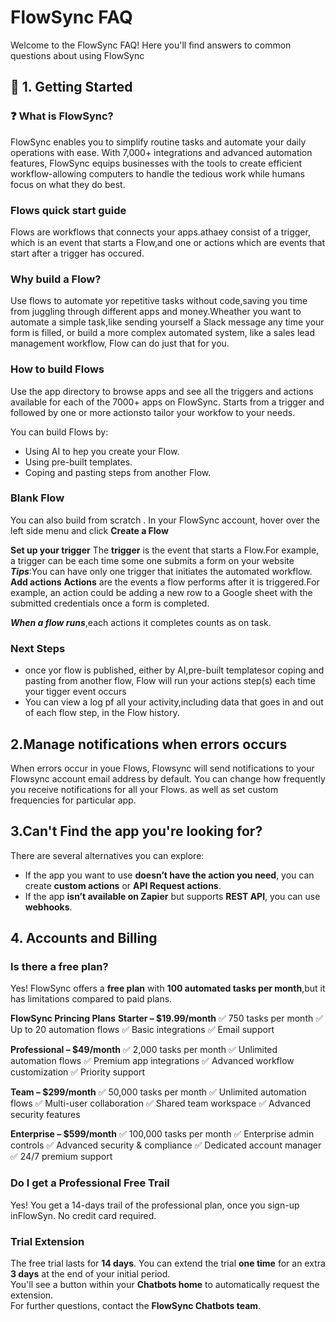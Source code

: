 # FlowSync FAQ  

Welcome to the FlowSync FAQ! Here you'll find answers to common questions about using FlowSync  

## 📌 1. Getting Started  


### ❓ What is FlowSync?  
FlowSync enables you to simplify routine tasks and automate your daily operations with ease. With 7,000+ integrations and advanced automation features, FlowSync equips businesses with the tools to create efficient 
workflow-allowing computers to handle the tedious work while humans focus on what they do best.

### Flows quick start guide
Flows are workflows that connects your apps.athaey consist of a trigger, which is an event that starts a Flow,and one or actions which are events that start after a trigger has occured.

### Why build a Flow?
Use flows to automate yor repetitive tasks without code,saving you time from juggling through different apps and money.Wheather you want to automate a simple task,like sending yourself a
Slack message any time your form is filled, or build a more complex  automated system, like a sales lead management workflow, Flow can do just that for you.

### How to build Flows
Use the app directory to browse apps and see all the triggers and actions available for each of the 7000+ apps on FlowSync. Starts from a trigger and followed by one or more actionsto tailor your workfow to your needs.

You can build Flows by:
- Using AI to hep you create your Flow.
- Using pre-built templates.
- Coping and pasting steps from another Flow.
### Blank Flow
You can also build from scratch . In your FlowSync account, hover over the left side menu and click **Create a Flow**

**Set up your trigger**
The **trigger** is the event that starts a Flow.For example, a trigger can be each time some one submits a form on your website
***Tips***:You can have only one trigger that initiates the automated workflow.
**Add actions**
**Actions** are the events a flow performs after it is triggered.For example, an action could be adding a new row to a Google sheet with the submitted credentials once a form is completed.

***When a flow runs***,each actions it completes counts as on task.
### Next Steps 
- once yor flow is published, either by AI,pre-built templatesor coping and pasting from another flow, Flow will run your actions step(s) each time your tigger event occurs
- You can view a log pf all your activity,including data that goes in and out of each flow step, in the Flow history.
  
## 2.Manage notifications when errors occurs
When errors occur in youe Flows, Flowsync will send notifications to your Flowsync account email address by default. You can change how frequently you receive notifications for all your Flows.
as well as set custom frequencies for particular app.

## 3.Can't Find the app you're looking for?
There are several alternatives you can explore:  
- If the app you want to use **doesn’t have the action you need**, you can create **custom actions** or **API Request actions**.  
- If the app **isn’t available on Zapier** but supports **REST API**, you can use **webhooks**.

 ## 4. Accounts and Billing
 ### Is there a free plan?
 Yes! FlowSync offers a **free plan** with **100 automated tasks per month**,but it has limitations compared  to paid plans.
 
 **FlowSync Princing Plans**
 **Starter – $19.99/month**
✅ 750 tasks per month
✅ Up to 20 automation flows
✅ Basic integrations
✅ Email support

**Professional – $49/month**
✅ 2,000 tasks per month
✅ Unlimited automation flows
✅ Premium app integrations
✅ Advanced workflow customization
✅ Priority support

**Team – $299/month**
✅ 50,000 tasks per month
✅ Unlimited automation flows
✅ Multi-user collaboration
✅ Shared team workspace
✅ Advanced security features

**Enterprise – $599/month**
✅ 100,000 tasks per month
✅ Enterprise admin controls
✅ Advanced security & compliance
✅ Dedicated account manager
✅ 24/7 premium support

### Do I get a Professional Free Trail
Yes! You get a 14-days trail of the professional plan, once you sign-up inFlowSyn. No credit card required.

### Trial Extension  
The free trial lasts for **14 days**. You can extend the trial **one time** for an extra **3 days** at the end of your initial period.  
You'll see a button within your **Chatbots home** to automatically request the extension.  
For further questions, contact the **FlowSync Chatbots team**.




 
 
 
 
  



  



### 


